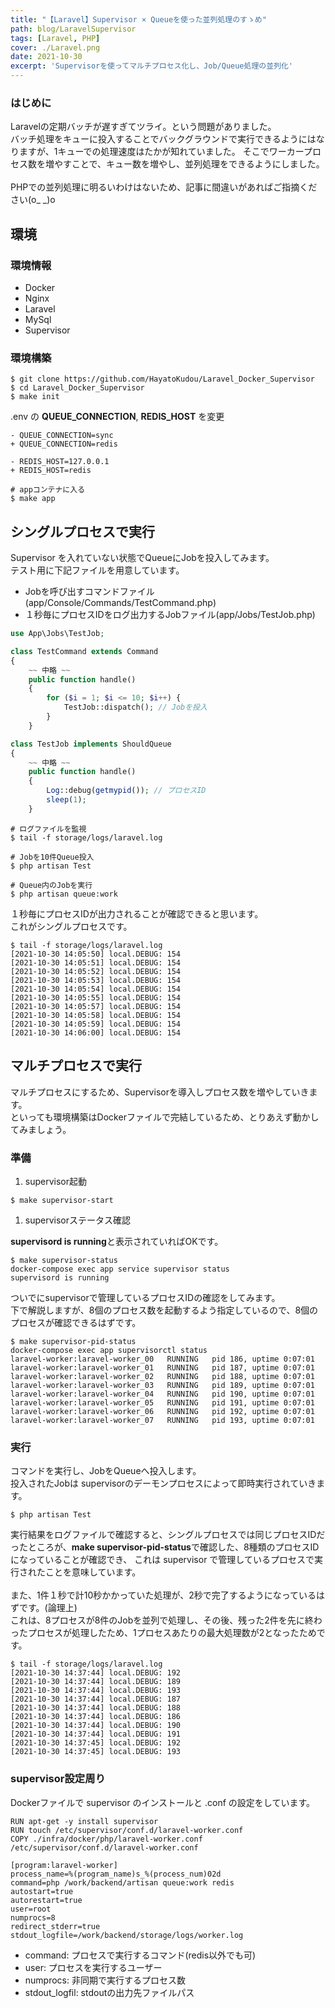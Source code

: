 ```yaml
---
title: "【Laravel】Supervisor × Queueを使った並列処理のすゝめ"
path: blog/LaravelSupervisor
tags: [Laravel, PHP]
cover: ./Laravel.png
date: 2021-10-30
excerpt: 'Supervisorを使ってマルチプロセス化し、Job/Queue処理の並列化'
---
```


### はじめに

Laravelの定期バッチが遅すぎてツライ。という問題がありました。<br>
バッチ処理をキューに投入することでバックグラウンドで実行できるようにはなりますが、1キューでの処理速度はたかが知れていました。
そこでワーカープロセス数を増やすことで、キュー数を増やし、並列処理をできるようにしました。<br>
<br>
PHPでの並列処理に明るいわけはないため、記事に間違いがあればご指摘ください(o_ _)o

## 環境

### 環境情報

- Docker
- Nginx
- Laravel
- MySql
- Supervisor

### 環境構築

```properties
$ git clone https://github.com/HayatoKudou/Laravel_Docker_Supervisor
$ cd Laravel_Docker_Supervisor
$ make init
```

.env の  **QUEUE_CONNECTION**, **REDIS_HOST** を変更

```properties
- QUEUE_CONNECTION=sync
+ QUEUE_CONNECTION=redis

- REDIS_HOST=127.0.0.1
+ REDIS_HOST=redis
```

```properties
# appコンテナに入る
$ make app
```

## シングルプロセスで実行

Supervisor を入れていない状態でQueueにJobを投入してみます。<br>
テスト用に下記ファイルを用意しています。<br>
- Jobを呼び出すコマンドファイル(app/Console/Commands/TestCommand.php)
- １秒毎にプロセスIDをログ出力するJobファイル(app/Jobs/TestJob.php)

```php
use App\Jobs\TestJob;

class TestCommand extends Command
{
    ~~ 中略 ~~
    public function handle()
    {
        for ($i = 1; $i <= 10; $i++) {
            TestJob::dispatch(); // Jobを投入
        }
    }
```

```php
class TestJob implements ShouldQueue
{
    ~~ 中略 ~~
    public function handle()
    {
        Log::debug(getmypid()); // プロセスID
        sleep(1);
    }
```

```properties
# ログファイルを監視
$ tail -f storage/logs/laravel.log

# Jobを10件Queue投入
$ php artisan Test

# Queue内のJobを実行
$ php artisan queue:work
```

１秒毎にプロセスIDが出力されることが確認できると思います。<br>
これがシングルプロセスです。

```properties
$ tail -f storage/logs/laravel.log
[2021-10-30 14:05:50] local.DEBUG: 154  
[2021-10-30 14:05:51] local.DEBUG: 154  
[2021-10-30 14:05:52] local.DEBUG: 154  
[2021-10-30 14:05:53] local.DEBUG: 154  
[2021-10-30 14:05:54] local.DEBUG: 154  
[2021-10-30 14:05:55] local.DEBUG: 154  
[2021-10-30 14:05:57] local.DEBUG: 154  
[2021-10-30 14:05:58] local.DEBUG: 154  
[2021-10-30 14:05:59] local.DEBUG: 154  
[2021-10-30 14:06:00] local.DEBUG: 154 
```

## マルチプロセスで実行

マルチプロセスにするため、Supervisorを導入しプロセス数を増やしていきます。<br>
といっても環境構築はDockerファイルで完結しているため、とりあえず動かしてみましょう。

### 準備

1. supervisor起動

```properties
$ make supervisor-start
```

1. supervisorステータス確認

**supervisord is running**と表示されていればOKです。

```properties
$ make supervisor-status
docker-compose exec app service supervisor status
supervisord is running
```

ついでにsupervisorで管理しているプロセスIDの確認をしてみます。<br>
下で解説しますが、8個のプロセス数を起動するよう指定しているので、8個のプロセスが確認できるはずです。

```properties
$ make supervisor-pid-status
docker-compose exec app supervisorctl status
laravel-worker:laravel-worker_00   RUNNING   pid 186, uptime 0:07:01
laravel-worker:laravel-worker_01   RUNNING   pid 187, uptime 0:07:01
laravel-worker:laravel-worker_02   RUNNING   pid 188, uptime 0:07:01
laravel-worker:laravel-worker_03   RUNNING   pid 189, uptime 0:07:01
laravel-worker:laravel-worker_04   RUNNING   pid 190, uptime 0:07:01
laravel-worker:laravel-worker_05   RUNNING   pid 191, uptime 0:07:01
laravel-worker:laravel-worker_06   RUNNING   pid 192, uptime 0:07:01
laravel-worker:laravel-worker_07   RUNNING   pid 193, uptime 0:07:01
```

### 実行

コマンドを実行し、JobをQueueへ投入します。<br>
投入されたJobは supervisorのデーモンプロセスによって即時実行されていきます。

```properties
$ php artisan Test
```

実行結果をログファイルで確認すると、シングルプロセスでは同じプロセスIDだったところが、**make supervisor-pid-status**で確認した、8種類のプロセスIDになっていることが確認でき、
これは supervisor で管理しているプロセスで実行されたことを意味しています。<br>
<br>
また、1件１秒で計10秒かかっていた処理が、2秒で完了するようになっているはずです。(論理上)<br>
これは、8プロセスが8件のJobを並列で処理し、その後、残った2件を先に終わったプロセスが処理したため、1プロセスあたりの最大処理数が2となったためです。

```properties
$ tail -f storage/logs/laravel.log
[2021-10-30 14:37:44] local.DEBUG: 192  
[2021-10-30 14:37:44] local.DEBUG: 189  
[2021-10-30 14:37:44] local.DEBUG: 193  
[2021-10-30 14:37:44] local.DEBUG: 187  
[2021-10-30 14:37:44] local.DEBUG: 188  
[2021-10-30 14:37:44] local.DEBUG: 186  
[2021-10-30 14:37:44] local.DEBUG: 190  
[2021-10-30 14:37:44] local.DEBUG: 191  
[2021-10-30 14:37:45] local.DEBUG: 192  
[2021-10-30 14:37:45] local.DEBUG: 193
```

### supervisor設定周り

Dockerファイルで supervisor のインストールと .conf の設定をしています。

```properties
RUN apt-get -y install supervisor
RUN touch /etc/supervisor/conf.d/laravel-worker.conf
COPY ./infra/docker/php/laravel-worker.conf /etc/supervisor/conf.d/laravel-worker.conf
```

```Properties
[program:laravel-worker]
process_name=%(program_name)s_%(process_num)02d
command=php /work/backend/artisan queue:work redis
autostart=true
autorestart=true
user=root
numprocs=8
redirect_stderr=true
stdout_logfile=/work/backend/storage/logs/worker.log
```

- command: プロセスで実行するコマンド(redis以外でも可)
- user: プロセスを実行するユーザー
- numprocs: 非同期で実行するプロセス数
- stdout_logfil: stdoutの出力先ファイルパス